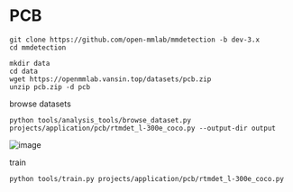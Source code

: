 # PCB

```shell
git clone https://github.com/open-mmlab/mmdetection -b dev-3.x
cd mmdetection

mkdir data
cd data
wget https://openmmlab.vansin.top/datasets/pcb.zip
unzip pcb.zip -d pcb
```

browse datasets

```shell
python tools/analysis_tools/browse_dataset.py projects/application/pcb/rtmdet_l-300e_coco.py --output-dir output
```

![image](https://user-images.githubusercontent.com/60632596/226512901-ec447734-8f51-4a94-a52a-ece162cf1ee2.png)

train

```shell
python tools/train.py projects/application/pcb/rtmdet_l-300e_coco.py
```
